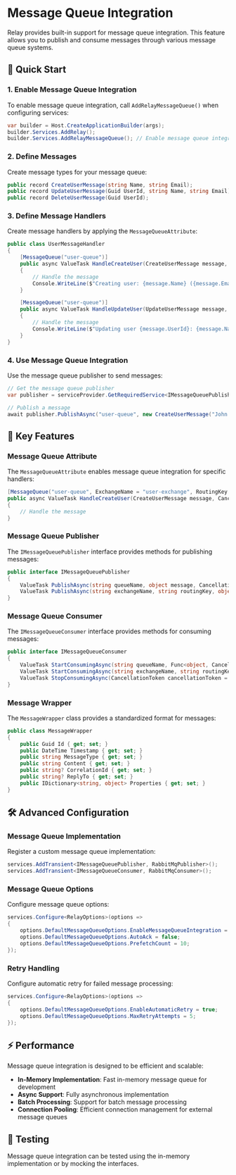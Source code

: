 # Message Queue Integration

Relay provides built-in support for message queue integration. This feature allows you to publish and consume messages through various message queue systems.

## 🚀 Quick Start

### 1. Enable Message Queue Integration

To enable message queue integration, call `AddRelayMessageQueue()` when configuring services:

```csharp
var builder = Host.CreateApplicationBuilder(args);
builder.Services.AddRelay();
builder.Services.AddRelayMessageQueue(); // Enable message queue integration
```

### 2. Define Messages

Create message types for your message queue:

```csharp
public record CreateUserMessage(string Name, string Email);
public record UpdateUserMessage(Guid UserId, string Name, string Email);
public record DeleteUserMessage(Guid UserId);
```

### 3. Define Message Handlers

Create message handlers by applying the `MessageQueueAttribute`:

```csharp
public class UserMessageHandler
{
    [MessageQueue("user-queue")]
    public async ValueTask HandleCreateUser(CreateUserMessage message, CancellationToken cancellationToken)
    {
        // Handle the message
        Console.WriteLine($"Creating user: {message.Name} ({message.Email})");
    }

    [MessageQueue("user-queue")]
    public async ValueTask HandleUpdateUser(UpdateUserMessage message, CancellationToken cancellationToken)
    {
        // Handle the message
        Console.WriteLine($"Updating user {message.UserId}: {message.Name} ({message.Email})");
    }
}
```

### 4. Use Message Queue Integration

Use the message queue publisher to send messages:

```csharp
// Get the message queue publisher
var publisher = serviceProvider.GetRequiredService<IMessageQueuePublisher>();

// Publish a message
await publisher.PublishAsync("user-queue", new CreateUserMessage("John Doe", "john.doe@example.com"));
```

## 🎯 Key Features

### Message Queue Attribute

The `MessageQueueAttribute` enables message queue integration for specific handlers:

```csharp
[MessageQueue("user-queue", ExchangeName = "user-exchange", RoutingKey = "user.create")]
public async ValueTask HandleCreateUser(CreateUserMessage message, CancellationToken cancellationToken)
{
    // Handle the message
}
```

### Message Queue Publisher

The `IMessageQueuePublisher` interface provides methods for publishing messages:

```csharp
public interface IMessageQueuePublisher
{
    ValueTask PublishAsync(string queueName, object message, CancellationToken cancellationToken = default);
    ValueTask PublishAsync(string exchangeName, string routingKey, object message, CancellationToken cancellationToken = default);
}
```

### Message Queue Consumer

The `IMessageQueueConsumer` interface provides methods for consuming messages:

```csharp
public interface IMessageQueueConsumer
{
    ValueTask StartConsumingAsync(string queueName, Func<object, CancellationToken, ValueTask> messageHandler, CancellationToken cancellationToken = default);
    ValueTask StartConsumingAsync(string exchangeName, string routingKey, Func<object, CancellationToken, ValueTask> messageHandler, CancellationToken cancellationToken = default);
    ValueTask StopConsumingAsync(CancellationToken cancellationToken = default);
}
```

### Message Wrapper

The `MessageWrapper` class provides a standardized format for messages:

```csharp
public class MessageWrapper
{
    public Guid Id { get; set; }
    public DateTime Timestamp { get; set; }
    public string MessageType { get; set; }
    public string Content { get; set; }
    public string? CorrelationId { get; set; }
    public string? ReplyTo { get; set; }
    public IDictionary<string, object> Properties { get; set; }
}
```

## 🛠️ Advanced Configuration

### Message Queue Implementation

Register a custom message queue implementation:

```csharp
services.AddTransient<IMessageQueuePublisher, RabbitMqPublisher>();
services.AddTransient<IMessageQueueConsumer, RabbitMqConsumer>();
```

### Message Queue Options

Configure message queue options:

```csharp
services.Configure<RelayOptions>(options =>
{
    options.DefaultMessageQueueOptions.EnableMessageQueueIntegration = true;
    options.DefaultMessageQueueOptions.AutoAck = false;
    options.DefaultMessageQueueOptions.PrefetchCount = 10;
});
```

### Retry Handling

Configure automatic retry for failed message processing:

```csharp
services.Configure<RelayOptions>(options =>
{
    options.DefaultMessageQueueOptions.EnableAutomaticRetry = true;
    options.DefaultMessageQueueOptions.MaxRetryAttempts = 5;
});
```

## ⚡ Performance

Message queue integration is designed to be efficient and scalable:

- **In-Memory Implementation**: Fast in-memory message queue for development
- **Async Support**: Fully asynchronous implementation
- **Batch Processing**: Support for batch message processing
- **Connection Pooling**: Efficient connection management for external message queues

## 🧪 Testing

Message queue integration can be tested using the in-memory implementation or by mocking the interfaces.